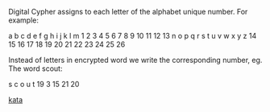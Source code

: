 Digital Cypher assigns to each letter of the alphabet unique number. For example:

a b c d e f g h i j k l m
1 2 3 4 5 6 7 8 9 10 11 12 13
n o p q r s t u v w x y z
14 15 16 17 18 19 20 21 22 23 24 25 26

Instead of letters in encrypted word we write the corresponding number, eg. The word scout:

s c o u t
19 3 15 21 20

[kata](https://www.codewars.com/kata/592e830e043b99888600002d/train/javascript)
